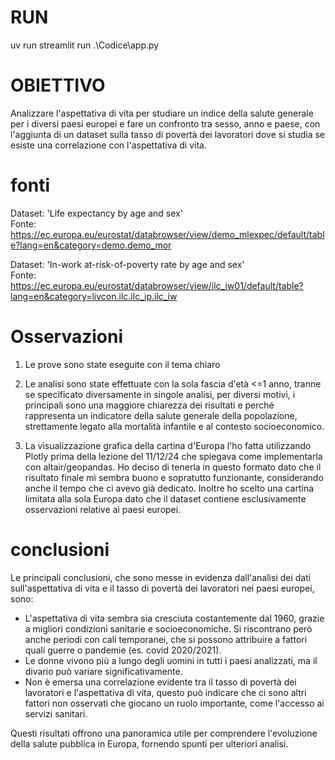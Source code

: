 # RUN
uv run streamlit run .\Codice\app.py

# OBIETTIVO
Analizzare l'aspettativa di vita per studiare un indice della salute generale per i diversi paesi europei e fare un confronto tra sesso, anno e paese, con l'aggiunta di un dataset sulla tasso di povertà dei lavoratori dove si studia se esiste una correlazione con l'aspettativa di vita.

# fonti
Dataset: 'Life expectancy by age and sex'  
Fonte: https://ec.europa.eu/eurostat/databrowser/view/demo_mlexpec/default/table?lang=en&category=demo.demo_mor
            
Dataset: 'In-work at-risk-of-poverty rate by age and sex'  
Fonte: https://ec.europa.eu/eurostat/databrowser/view/ilc_iw01/default/table?lang=en&category=livcon.ilc.ilc_ip.ilc_iw

# Osservazioni
1) Le prove sono state eseguite con il tema chiaro

2) Le analisi sono state effettuate con la sola fascia d'età <=1 anno, tranne se specificato diversamente in singole analisi,
   per diversi motivi, i principali sono una maggiore chiarezza dei risultati e perché rappresenta un indicatore della salute
   generale della popolazione, strettamente legato alla mortalità infantile e al contesto socioeconomico.

3) La visualizzazione grafica della cartina d'Europa l'ho fatta utilizzando Plotly prima della lezione del 11/12/24 che spiegava come
   implementarla con altair/geopandas. Ho deciso di tenerla in questo formato dato che il risultato finale mi sembra buono e sopratutto funzionante, considerando anche il tempo che ci avevo già dedicato.
   Inoltre ho scelto una cartina limitata alla sola Europa dato che il dataset contiene esclusivamente osservazioni relative ai paesi europei.

# conclusioni

Le principali conclusioni, che sono messe in evidenza dall'analisi dei dati
sull'aspettativa di vita e il tasso di povertà dei lavoratori nei paesi europei, sono:

- L'aspettativa di vita sembra sia cresciuta costantemente dal 1960,
  grazie a migliori condizioni sanitarie e socioeconomiche. Si riscontrano però anche periodi
  con cali temporanei, che si possono attribuire a fattori quali guerre o pandemie (es. covid 2020/2021).
- Le donne vivono più a lungo degli uomini in tutti i paesi analizzati,
  ma il divario può variare significativamente.
- Non è emersa una correlazione evidente tra il tasso di povertà dei lavoratori e l'aspettativa di vita,
  questo può indicare che ci sono altri fattori non osservati che giocano un ruolo importante,
  come l'accesso ai servizi sanitari.

Questi risultati offrono una panoramica utile per comprendere l'evoluzione della salute pubblica in Europa,
fornendo spunti per ulteriori analisi.